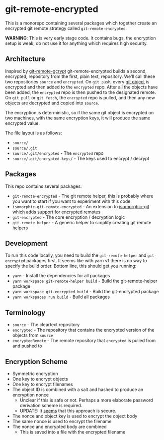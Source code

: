 # git-remote-encrypted

This is a monorepo containing several packages which together create an
encrypted git remote strategy called `git-remote-encrypted`.

**WARNING**: This is very early stage code. It contains bugs, the encryption
setup is weak, do not use it for anything which requires high security.

## Architecture

Inspired by [git-remote-gcrypt]() git-remote-encrypted builds a second,
encrypted, repository from the first, plain text, repository. We'll call
these two repositories `source` and `encrypted`. On `git push`, every [git
object](https://git-scm.com/book/en/v2/Git-Internals-Git-Objects) is
encrypted and then added to the `encrypted` repo. After all the objects have
been added, the `encrypted` repo is then pushed to the designated remote. On
`git pull` or `git fetch`, the `encrypted` repo is pulled, and then any new
objects are decrypted and copied into `source`.

The encryption is deterministic, so if the same git object is encrypted on
two machines, with the same encryption keys, it will produce the same
encrypted value.

The file layout is as follows:

- `source/`
- `source/.git`
- `source/.git/encrypted` - The `encrypted` repo
- `source/.git/encrypted-keys/` - The keys used to encrypt / decrypt

## Packages

This repo contains several packages:

- `git-remote-encrypted` - The git remote helper, this is probably where you
  want to start if you want to experiment with this code.
- `isomorphic-git-remote-encrypted` - An extension to
  [isomorphic-git](https://isomorphic-git.org/) which adds support for
  encrypted remotes
- `git-encrypted` - The core encryption / decryption logic
- `git-remote-helper` - A generic helper to simplify creating git remote
  helpers

## Development

To run this code locally, you need to build the `git-remote-helper` and `git-encrypted` packages first. It seems like with yarn v1 there is no way to specify the build order. Bottom line, this should get you running:

- `yarn` - Install the dependencies for all packages
- `yarn workspace git-remote-helper build` - Build the git-remote-helper package
- `yarn workspace git-encrypted build` - Build the git-encrypted package
- `yarn workspaces run build` - Build all packages

## Terminology

- `source` - The cleartext repository
- `encrypted` - The repository that contains the encrypted version of the
  objects from `source`
- `encryptedRemote` - The remote repository that `encrypted` is pulled from and
  pushed to

## Encryption Scheme

- Symmetric encryption
- One key to encrypt objects
- One key to encrypt filenames
- The object ID is combined with a salt and hashed to produce an encryption
  nonce
  - Unclear if this is safe or not. Perhaps a more elaborate password
    derivation scheme is required.
  - UPDATE: It [seems](https://github.com/dchest/tweetnacl-js/issues/207)
    that this approach is secure.
- The nonce and object key is used to encrypt the object body
- The same nonce is used to encrypt the filename
- The nonce and encrypted body are combined
  - This is saved into a file with the encrypted filename
